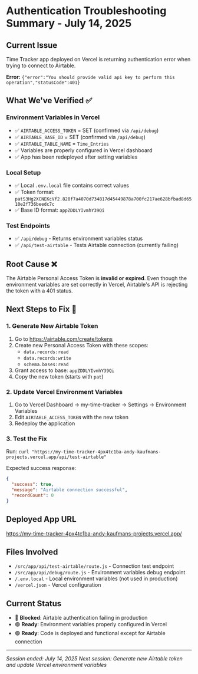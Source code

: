 # Authentication Troubleshooting Summary - July 14, 2025

## Current Issue
Time Tracker app deployed on Vercel is returning authentication error when trying to connect to Airtable.

**Error:** `{"error":"You should provide valid api key to perform this operation","statusCode":401}`

## What We've Verified ✅

### Environment Variables in Vercel
- ✅ `AIRTABLE_ACCESS_TOKEN` = SET (confirmed via `/api/debug`)
- ✅ `AIRTABLE_BASE_ID` = SET (confirmed via `/api/debug`) 
- ✅ `AIRTABLE_TABLE_NAME` = `Time_Entries`
- ✅ Variables are properly configured in Vercel dashboard
- ✅ App has been redeployed after setting variables

### Local Setup
- ✅ Local `.env.local` file contains correct values
- ✅ Token format: `patS3Hg2XCNEKcVf2.828f7a4070d734817d45449878a700fc217ae628bfbad8d6510e2f736beedc7c`
- ✅ Base ID format: `appZDDLYIvmhY39Qi`

### Test Endpoints
- ✅ `/api/debug` - Returns environment variables status
- ✅ `/api/test-airtable` - Tests Airtable connection (currently failing)

## Root Cause ❌
The Airtable Personal Access Token is **invalid or expired**. Even though the environment variables are set correctly in Vercel, Airtable's API is rejecting the token with a 401 status.

## Next Steps to Fix 🔧

### 1. Generate New Airtable Token
1. Go to https://airtable.com/create/tokens
2. Create new Personal Access Token with these scopes:
   - `data.records:read`
   - `data.records:write` 
   - `schema.bases:read`
3. Grant access to base: `appZDDLYIvmhY39Qi`
4. Copy the new token (starts with `pat`)

### 2. Update Vercel Environment Variables
1. Go to Vercel Dashboard → my-time-tracker → Settings → Environment Variables
2. Edit `AIRTABLE_ACCESS_TOKEN` with the new token
3. Redeploy the application

### 3. Test the Fix
Run: `curl "https://my-time-tracker-4px4tc1ba-andy-kaufmans-projects.vercel.app/api/test-airtable"`

Expected success response:
```json
{
  "success": true,
  "message": "Airtable connection successful",
  "recordCount": 0
}
```

## Deployed App URL
https://my-time-tracker-4px4tc1ba-andy-kaufmans-projects.vercel.app/

## Files Involved
- `/src/app/api/test-airtable/route.js` - Connection test endpoint
- `/src/app/api/debug/route.js` - Environment variables debug endpoint
- `/.env.local` - Local environment variables (not used in production)
- `/vercel.json` - Vercel configuration

## Current Status
- 🔴 **Blocked**: Airtable authentication failing in production
- 🟢 **Ready**: Environment variables properly configured in Vercel
- 🟢 **Ready**: Code is deployed and functional except for Airtable connection

---
*Session ended: July 14, 2025*
*Next session: Generate new Airtable token and update Vercel environment variables*